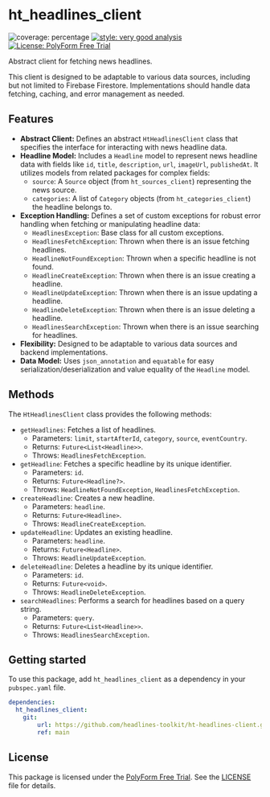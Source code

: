 # ht_headlines_client

![coverage: percentage](https://img.shields.io/badge/coverage-98-green)
[![style: very good analysis](https://img.shields.io/badge/style-very_good_analysis-B22C89.svg)](https://pub.dev/packages/very_good_analysis) 
[![License: PolyForm Free Trial](https://img.shields.io/badge/License-PolyForm%20Free%20Trial-blue)](https://polyformproject.org/licenses/free-trial/1.0.0)

Abstract client for fetching news headlines.

This client is designed to be adaptable to various data sources,
including but not limited to Firebase Firestore. Implementations
should handle data fetching, caching, and error management as needed.

## Features

* **Abstract Client:** Defines an abstract `HtHeadlinesClient` class that specifies the interface for interacting with news headline data.
* **Headline Model:** Includes a `Headline` model to represent news headline data with fields like `id`, `title`, `description`, `url`, `imageUrl`, `publishedAt`. It utilizes models from related packages for complex fields:
    *   `source`: A `Source` object (from `ht_sources_client`) representing the news source.
    *   `categories`: A list of `Category` objects (from `ht_categories_client`) the headline belongs to.
* **Exception Handling:** Defines a set of custom exceptions for robust error handling when fetching or manipulating headline data:
    *   `HeadlinesException`: Base class for all custom exceptions.
    *   `HeadlinesFetchException`: Thrown when there is an issue fetching headlines.
    *   `HeadlineNotFoundException`: Thrown when a specific headline is not found.
    *   `HeadlineCreateException`: Thrown when there is an issue creating a headline.
    *   `HeadlineUpdateException`: Thrown when there is an issue updating a headline.
    *   `HeadlineDeleteException`: Thrown when there is an issue deleting a headline.
    *   `HeadlinesSearchException`: Thrown when there is an issue searching for headlines.
* **Flexibility:** Designed to be adaptable to various data sources and backend implementations.
* **Data Model:** Uses `json_annotation` and `equatable` for easy serialization/deserialization and value equality of the `Headline` model.

## Methods

The `HtHeadlinesClient` class provides the following methods:

*   `getHeadlines`: Fetches a list of headlines.
    *   Parameters: `limit`, `startAfterId`, `category`, `source`, `eventCountry`.
    *   Returns: `Future<List<Headline>>`.
    *   Throws: `HeadlinesFetchException`.
*   `getHeadline`: Fetches a specific headline by its unique identifier.
    *   Parameters: `id`.
    *   Returns: `Future<Headline?>`.
    *   Throws: `HeadlineNotFoundException`, `HeadlinesFetchException`.
*   `createHeadline`: Creates a new headline.
    *    Parameters: `headline`.
    *    Returns: `Future<Headline>`.
    *    Throws: `HeadlineCreateException`.
*   `updateHeadline`: Updates an existing headline.
    *    Parameters: `headline`.
    *    Returns: `Future<Headline>`.
    *    Throws: `HeadlineUpdateException`.
*   `deleteHeadline`: Deletes a headline by its unique identifier.
    *    Parameters: `id`.
    *    Returns: `Future<void>`.
    *    Throws: `HeadlineDeleteException`.
*   `searchHeadlines`: Performs a search for headlines based on a query string.
    *    Parameters: `query`.
    *    Returns: `Future<List<Headline>>`.
    *    Throws: `HeadlinesSearchException`.

## Getting started

To use this package, add `ht_headlines_client` as a dependency in your `pubspec.yaml` file.

```yaml
dependencies:
  ht_headlines_client:
    git:
        url: https://github.com/headlines-toolkit/ht-headlines-client.git
        ref: main
```

## License

This package is licensed under the [PolyForm Free Trial](LICENSE). See the [LICENSE](LICENSE) file for details.
